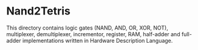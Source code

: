 # Nand2Tetris
This directory contains logic gates (NAND, AND, OR, XOR, NOT), multiplexer, demultiplexer, incrementor, register, RAM, half-adder and full-adder implementations written in Hardware Description Language.
